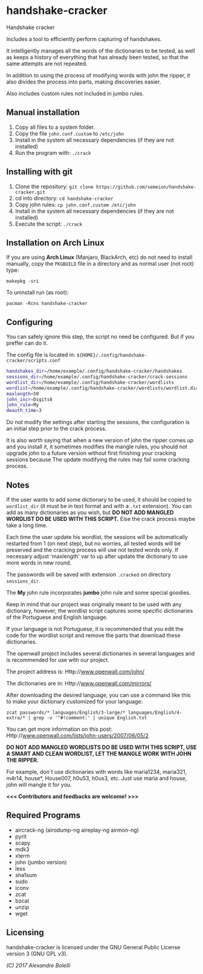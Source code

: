 # handshake-cracker


Handshake cracker

Includes a tool to efficiently perform capturing of handshakes.

It intelligently manages all the words of the dictionaries to be tested, as well as keeps a history of everything that has already been tested, so that the same attempts are not repeated.

In addition to using the process of modifying words with john the ripper, it also divides the process into parts, making discoveries easier.

Also includes custom rules not included in jumbo rules.


Manual installation
-------------------

1) Copy all files to a system folder.
2) Copy the file `john.conf.custom` to `/etc/john`
3) Install in the system all necessary dependencies (if they are not installed)
4) Run the program with:
   `./crack`


Installing with git
-------------------

1) Clone the repository:
   `git clone https://github.com/semeion/handshake-cracker.git`
2) cd into directory:
   `cd handshake-cracker`
3) Copy john rules:
   `cp john.conf.custom /etc/john`
4) Install in the system all necessary dependencies (if they are not installed)
5) Execute the script:
   `./crack`


Installation on Arch Linux
--------------------------

If you are using __Arch Linux__ (Manjaro, BlackArch, etc) do not need to install manually, copy the `PKGBUILD` file in a directory and as normal user (not root) type:

   `makepkg -sri`

To uninstall run (as root):

   `pacman -Rcns handshake-cracker`


Configuring
-----------
You can safely ignore this step, the script no need be configured. But if you preffer can do it.

The config file is located in: `${HOME}/.config/handshake-cracker/scripts.conf`

```sh
handshakes_dir=/home/example/.config/handshake-cracker/handshakes               # Handshakes directory - used by crack script
sessions_dir=/home/example/.config/handshake-cracker/crack-sessions             # Script work directory - used by crack script
wordlist_dir=/home/example/.config/handshake-cracker/wordlists                  # Directory to save wordlists - used by wordlist script
wordlist=/home/example/.config/handshake-cracker/wordlists/wordlist.dic         # Password file - used by crack/wordlist scripts
maxlength=50                                                                    # Max length of words to be used from wordlist - used by crack script
john_incr=Digits8                                                               # John incremental mode to be used - used by crack script
john_rule=My                                                                    # John rule to be used - used by crack script
deauth_time=3                                                                   # Tries to Deauth Clients Quickly - used by handshake script
```

Do not modify the settings after starting the sessions, the configuration is an initial step prior to the crack process.

It is also worth saying that when a new version of john the ripper comes up and you install it, it sometimes modifies the mangle rules, you should not upgrade john to a future version without first finishing your cracking sessions because The update modifying the rules may fail some cracking process.


Notes
-----

If the user wants to add some dictionary to be used, it should be copied to `wordlist_dir` (it must be in text format and with a `.txt` extension). You can add as many dictionaries as you wish, but __DO NOT ADD MANGLED WORDLIST DO BE USED WITH THIS SCRIPT.__ Else the crack process maybe take a long time.

Each time the user update his wordlist, the sessions will be automatically restarted from 1 (on next step), but no worries, all tested words will be preserved and the cracking process will use not tested words only.
If necessary adjust 'maxlength' var to up after update the dictionary to use more words in new round.

The passwords will be saved with extension `.cracked` on directory `sessions_dir`.

The __My__ john rule incorporates __jumbo__ john rule and some special goodies.

Keep in mind that our project was originally meant to be used with any dictionary, however, the wordlist script captures some specific dictionaries of the Portuguese and English language.

If your language is not Portuguese, it is recommended that you edit the code for the wordlist script and remove the parts that download these dictionaries.

The openwall project includes several dictionaries in several languages and is recommended for use with our project.

The project address is:
Http://www.openwall.com/john/

The dictionaries are in:
Http://www.openwall.com/mirrors/

After downloading the desired language, you can use a command like this to make your dictionary customized for your language:

   `zcat passwords/* languages/English/3-large/* languages/English/4-extra/* | grep -v '^#!comment:' | unique English.txt`

You can get more information on this post:
Http://www.openwall.com/lists/john-users/2007/06/05/2

__DO NOT ADD MANGLED WORDLISTS DO BE USED WITH THIS SCRIPT, USE A SMART AND CLEAN WORDLIST, LET THE MANGLE WORK WITH JOHN THE RIPPER.__

For example, don´t use dictionaries with words like maria1234, maria321, m4r14, house*, House007, h0u53, h0us3, etc. Just use maria and house, john will mangle it for you.


__<<< Contributors and feedbacks are welcome! >>>__



Required Programs
-----------------

* aircrack-ng (airodump-ng aireplay-ng airmon-ng)
* pyrit
* scapy
* mdk3
* xterm
* john (jumbo version)
* less
* sha1sum
* sudo
* iconv
* zcat
* bzcat
* unzip
* wget


Licensing
---------

handshake-cracker is licensed under the GNU General Public License version 3 (GNU GPL v3).

_(C) 2017 Alexandre Bolelli_
